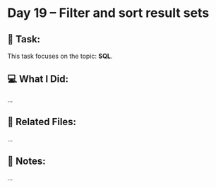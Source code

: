 # Day 19 – Filter and sort result sets

## 🔧 Task:
This task focuses on the topic: **SQL**.

## 💻 What I Did:
...

## 🔗 Related Files:
...

## 📝 Notes:
...
